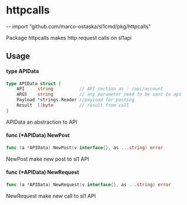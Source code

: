 # httpcalls
--
    import "github.com/marco-ostaska/sl1cmd/pkg/httpcalls"

Package httpcalls makes http request calls on sl1api

## Usage

#### type APIData

```go
type APIData struct {
	API     string          // API section as : /api/account
	ARGS    string          // any parameter need to be sent to api
	Payload *strings.Reader //payload for posting
	Result  []byte          // result from call
}
```

APIData an abstraction to API

#### func (*APIData) NewPost

```go
func (a *APIData) NewPost(v interface{}, as ...string) error
```
NewPost make new post to sl1 API

#### func (*APIData) NewRequest

```go
func (a *APIData) NewRequest(v interface{}, as ...string) error
```
NewRequest make new call to sl1 API

